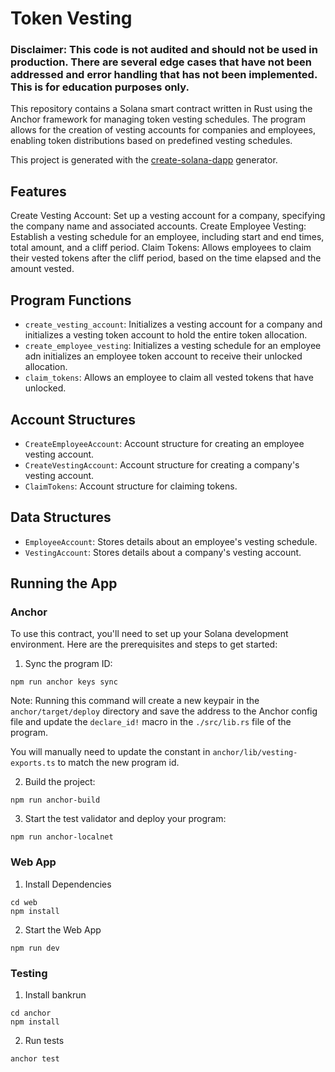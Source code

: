 # Token Vesting

### Disclaimer: This code is not audited and should not be used in production. There are several edge cases that have not been addressed and error handling that has not been implemented. This is for education purposes only.

This repository contains a Solana smart contract written in Rust using the Anchor framework for managing token vesting schedules. The program allows for the creation of vesting accounts for companies and employees, enabling token distributions based on predefined vesting schedules.

This project is generated with the [create-solana-dapp](https://github.com/solana-developers/create-solana-dapp) generator.

## Features

Create Vesting Account: Set up a vesting account for a company, specifying the company name and associated accounts.
Create Employee Vesting: Establish a vesting schedule for an employee, including start and end times, total amount, and a cliff period.
Claim Tokens: Allows employees to claim their vested tokens after the cliff period, based on the time elapsed and the amount vested.

## Program Functions

- `create_vesting_account`: Initializes a vesting account for a company and initializes a vesting token account to hold the entire token allocation.
- `create_employee_vesting`: Initializes a vesting schedule for an employee adn initializes an employee token account to receive their unlocked allocation.
- `claim_tokens`: Allows an employee to claim all vested tokens that have unlocked.

## Account Structures

- `CreateEmployeeAccount`: Account structure for creating an employee vesting account.
- `CreateVestingAccount`: Account structure for creating a company's vesting account.
- `ClaimTokens`: Account structure for claiming tokens.

## Data Structures

- `EmployeeAccount`: Stores details about an employee's vesting schedule.
- `VestingAccount`: Stores details about a company's vesting account.

## Running the App

### Anchor

To use this contract, you'll need to set up your Solana development environment. Here are the prerequisites and steps to get started:

1. Sync the program ID:

```shell
npm run anchor keys sync
```

Note: Running this command will create a new keypair in the `anchor/target/deploy` directory and save the address to the Anchor config file and update the `declare_id!` macro in the `./src/lib.rs` file of the program.

You will manually need to update the constant in `anchor/lib/vesting-exports.ts` to match the new program id.

2. Build the project:

```shell
npm run anchor-build
```

3. Start the test validator and deploy your program:

```shell
npm run anchor-localnet
```

### Web App

1. Install Dependencies

```shell
cd web
npm install
```

2. Start the Web App

```shell
npm run dev
```

### Testing

1. Install bankrun

```shell
cd anchor
npm install
```

2. Run tests

```shell
anchor test
```
